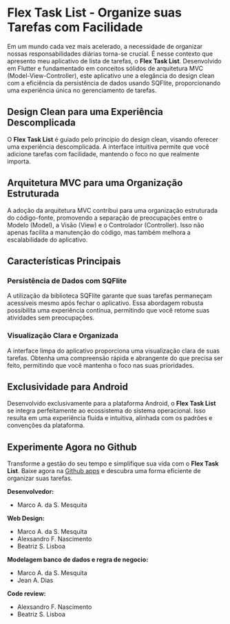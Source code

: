 # Flex Task List - Organize suas Tarefas com Facilidade

Em um mundo cada vez mais acelerado, a necessidade de organizar nossas responsabilidades diárias torna-se crucial. É nesse contexto que apresento meu aplicativo de lista de tarefas, o **Flex Task List**. Desenvolvido em Flutter e fundamentado em conceitos sólidos de arquitetura MVC (Model-View-Controller), este aplicativo une a elegância do design clean com a eficiência da persistência de dados usando SQFlite, proporcionando uma experiência única no gerenciamento de tarefas.

## Design Clean para uma Experiência Descomplicada

O **Flex Task List** é guiado pelo princípio do design clean, visando oferecer uma experiência descomplicada. A interface intuitiva permite que você adicione tarefas com facilidade, mantendo o foco no que realmente importa.

## Arquitetura MVC para uma Organização Estruturada

A adoção da arquitetura MVC contribui para uma organização estruturada do código-fonte, promovendo a separação de preocupações entre o Modelo (Model), a Visão (View) e o Controlador (Controller). Isso não apenas facilita a manutenção do código, mas também melhora a escalabilidade do aplicativo.

## Características Principais

### Persistência de Dados com SQFlite

A utilização da biblioteca SQFlite garante que suas tarefas permaneçam acessíveis mesmo após fechar o aplicativo. Essa abordagem robusta possibilita uma experiência contínua, permitindo que você retome suas atividades sem preocupações.

### Visualização Clara e Organizada

A interface limpa do aplicativo proporciona uma visualização clara de suas tarefas. Obtenha uma compreensão rápida e abrangente do que precisa ser feito, permitindo que você mantenha o foco nas suas prioridades.

## Exclusividade para Android

Desenvolvido exclusivamente para a plataforma Android, o **Flex Task List** se integra perfeitamente ao ecossistema do sistema operacional. Isso resulta em uma experiência fluida e intuitiva, alinhada com os padrões e convenções da plataforma.

## Experimente Agora no Github

Transforme a gestão do seu tempo e simplifique sua vida com o **Flex Task List**. Baixe agora na [Github apps](https://github.com/marco0antonio0/App-Task-List/releases/tag/v1) e descubra uma forma eficiente de organizar suas tarefas.

**Desenvolvedor:**

- Marco A. da S. Mesquita

**Web Design:**

- Marco A. da S. Mesquita
- Alexsandro F. Nascimento
- Beatriz S. Lisboa

**Modelagem banco de dados e regra de negocio:**

- Marco A. da S. Mesquita
- Jean A. Dias

**Code review:**

- Alexsandro F. Nascimento
- Beatriz S. Lisboa
